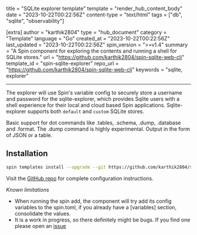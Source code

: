 title = "SQLite explorer template"
template = "render_hub_content_body"
date = "2023-10-22T00:22:56Z"
content-type = "text/html"
tags = ["db", "sqlite", "observability"]

[extra]
author = "karthik2804"
type = "hub_document"
category = "Template"
language = "Go"
created_at = "2023-10-22T00:22:56Z"
last_updated = "2023-10-22T00:22:56Z"
spin_version = ">=v1.4"
summary =  "A Spin component for exploring the contents  and running a shell for SQLite stores."
url = "https://github.com/karthik2804/spin-sqlite-web-cli"
template_id = "spin-sqlite-explorer"
repo_url = "https://github.com/karthik2804/spin-sqlite-web-cli"
keywords = "sqlite, explorer"

---

The explorer will use Spin's variable config to securely store a username and password for the sqlite-explorer, which provides Sqlite users with a shell experience for their local and cloud based Spin applications. Sqlite-explorer supports both `default` and `custom` SQLite stores. 

Basic support for dot commands like .tables, .schema, .dump, .database and .format. The .dump command is highly experimental. Output in the form of JSON or a table.

## Installation

```bash
spin templates install --upgrade --git https://github.com/karthik2804/spin-sqlite-web-cli/
```

Visit the [GitHub repo](https://github.com/karthik2804/spin-sqlite-web-cli) for complete configuration instructions. 

*Known limitations* 
* When running the spin add, the component will try add its config variables to the spin.toml, if you already have a [variables] section, consolidate the values.
* It is a work in progress, so there definitely might be bugs. If you find one please open an [issue](https://github.com/karthik2804/spin-sqlite-web-cli/issues/new)
